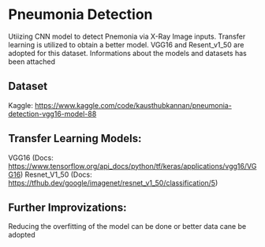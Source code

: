 # Pneumonia Detection
Utiizing CNN model to detect Pnemonia via X-Ray Image inputs. Transfer learning is utilized to obtain a better model. VGG16 and Resent_v1_50 are adopted for this dataset. Informations about the models and datasets has been attached

## Dataset
Kaggle: https://www.kaggle.com/code/kausthubkannan/pneumonia-detection-vgg16-model-88

## Transfer Learning Models:
VGG16 (Docs: https://www.tensorflow.org/api_docs/python/tf/keras/applications/vgg16/VGG16)
Resnet_V1_50 (Docs: https://tfhub.dev/google/imagenet/resnet_v1_50/classification/5)

## Further Improvizations:
Reducing the overfitting of the model can be done or better data cane be adopted
                           
                           
